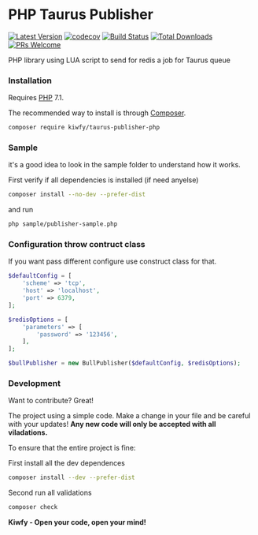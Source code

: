 # PHP Taurus Publisher

[![Latest Version](https://img.shields.io/github/v/release/kiwfy/taurus-publisher-php.svg?style=flat-square)](https://github.com/kiwfy/taurus-publisher-php/releases)
[![codecov](https://codecov.io/gh/kiwfy/taurus-publisher-php/branch/master/graph/badge.svg)](https://codecov.io/gh/kiwfy/taurus-publisher-php)
[![Build Status](https://img.shields.io/github/workflow/status/kiwfy/taurus-publisher-php/CI?label=ci%20build&style=flat-square)](https://github.com/kiwfy/taurus-publisher-php/actions?query=workflow%3ACI)
[![Total Downloads](https://img.shields.io/packagist/dt/kiwfy/taurus-publisher-php.svg?style=flat-square)](https://packagist.org/packages/kiwfy/taurus-publisher-php)
[![PRs Welcome](https://img.shields.io/badge/PRs-welcome-brightgreen.svg?style=flat-square)](http://makeapullrequest.com)

PHP library using LUA script to send for redis a job for Taurus queue

### Installation

Requires [PHP](https://php.net) 7.1.

The recommended way to install is through [Composer](https://getcomposer.org/).

```sh
composer require kiwfy/taurus-publisher-php
```

### Sample

it's a good idea to look in the sample folder to understand how it works.

First verify if all dependencies is installed (if need anyelse)
```sh
composer install --no-dev --prefer-dist
```

and run
```sh
php sample/publisher-sample.php
```

### Configuration throw contruct class

If you want pass different configure use construct class for that.

```php
$defaultConfig = [
    'scheme' => 'tcp',
    'host' => 'localhost',
    'port' => 6379,
];

$redisOptions = [
    'parameters' => [
        'password' => '123456',
    ],
];

$bullPublisher = new BullPublisher($defaultConfig, $redisOptions);
```

### Development

Want to contribute? Great!

The project using a simple code.
Make a change in your file and be careful with your updates!
**Any new code will only be accepted with all viladations.**

To ensure that the entire project is fine:

First install all the dev dependences
```sh
composer install --dev --prefer-dist
```

Second run all validations
```sh
composer check
```

**Kiwfy - Open your code, open your mind!**
